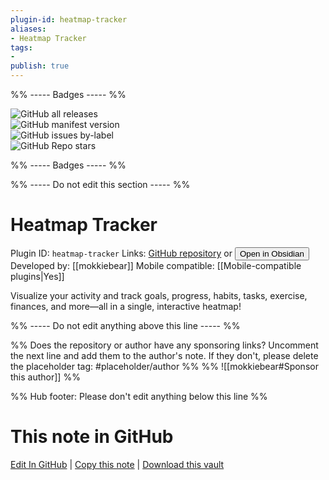 ```yaml
---
plugin-id: heatmap-tracker
aliases:
- Heatmap Tracker
tags: 
- 
publish: true
---
```


%% ----- Badges ----- %%

![GitHub all releases](https://img.shields.io/github/downloads/mokkiebear/heatmap-tracker/total?color=573E7A&logo=github&style=for-the-badge)   
![GitHub manifest version](https://img.shields.io/github/manifest-json/v/mokkiebear/heatmap-tracker?color=573E7A&logo=github&style=for-the-badge)   
![GitHub issues by-label](https://img.shields.io/github/issues/mokkiebear/heatmap-tracker/help%20wanted?color=573E7A&logo=github&style=for-the-badge)   
![GitHub Repo stars](https://img.shields.io/github/stars/mokkiebear/heatmap-tracker?color=573E7A&logo=github&style=for-the-badge)

%% ----- Badges ----- %%

%% ----- Do not edit this section ----- %%

# Heatmap Tracker

Plugin ID: `heatmap-tracker`
Links: [GitHub repository](https://github.com/mokkiebear/heatmap-tracker) or [<button id=HH>Open in Obsidian</button>](obsidian://show-plugin?id=heatmap-tracker)
Developed by: [[mokkiebear]]
Mobile compatible: [[Mobile-compatible plugins|Yes]]

Visualize your activity and track goals, progress, habits, tasks, exercise, finances, and more—all in a single, interactive heatmap!

%% ----- Do not edit anything above this line ----- %% 

%% Does the repository or author have any sponsoring links? Uncomment the next line and add them to the author's note. If they don't, please delete the placeholder tag: #placeholder/author %%
%% ![[mokkiebear#Sponsor this author]] %%

%% Hub footer: Please don't edit anything below this line %%

# This note in GitHub

<span class="git-footer">[Edit In GitHub](https://github.dev/obsidian-community/obsidian-hub/blob/main/02%20-%20Community%20Expansions/02.05%20All%20Community%20Expansions/Plugins/heatmap-tracker.md "git-hub-edit-note") | [Copy this note](https://raw.githubusercontent.com/obsidian-community/obsidian-hub/main/02%20-%20Community%20Expansions/02.05%20All%20Community%20Expansions/Plugins/heatmap-tracker.md "git-hub-copy-note") | [Download this vault](https://github.com/obsidian-community/obsidian-hub/archive/refs/heads/main.zip "git-hub-download-vault") </span>

